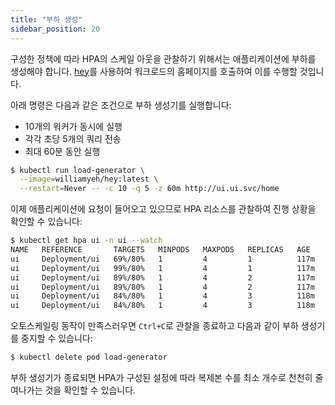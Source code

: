 ```yaml
---
title: "부하 생성"
sidebar_position: 20
---
```


구성한 정책에 따라 HPA의 스케일 아웃을 관찰하기 위해서는 애플리케이션에 부하를 생성해야 합니다. [hey](https://github.com/rakyll/hey)를 사용하여 워크로드의 홈페이지를 호출하여 이를 수행할 것입니다.

아래 명령은 다음과 같은 조건으로 부하 생성기를 실행합니다:

- 10개의 워커가 동시에 실행
- 각각 초당 5개의 쿼리 전송
- 최대 60분 동안 실행

```bash hook=hpa-pod-scaleout hookTimeout=330
$ kubectl run load-generator \
  --image=williamyeh/hey:latest \
  --restart=Never -- -c 10 -q 5 -z 60m http://ui.ui.svc/home
```

이제 애플리케이션에 요청이 들어오고 있으므로 HPA 리소스를 관찰하여 진행 상황을 확인할 수 있습니다:

```bash test=false
$ kubectl get hpa ui -n ui --watch
NAME   REFERENCE       TARGETS   MINPODS   MAXPODS   REPLICAS   AGE
ui     Deployment/ui   69%/80%   1         4         1          117m
ui     Deployment/ui   99%/80%   1         4         1          117m
ui     Deployment/ui   89%/80%   1         4         2          117m
ui     Deployment/ui   89%/80%   1         4         2          117m
ui     Deployment/ui   84%/80%   1         4         3          118m
ui     Deployment/ui   84%/80%   1         4         3          118m
```

오토스케일링 동작이 만족스러우면 `Ctrl+C`로 관찰을 종료하고 다음과 같이 부하 생성기를 중지할 수 있습니다:

```bash timeout=180
$ kubectl delete pod load-generator
```

부하 생성기가 종료되면 HPA가 구성된 설정에 따라 복제본 수를 최소 개수로 천천히 줄여나가는 것을 확인할 수 있습니다.